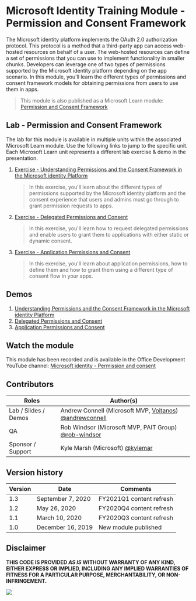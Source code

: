 # Microsoft Identity Training Module - Permission and Consent Framework

The Microsoft identity platform implements the OAuth 2.0 authorization protocol. This protocol is a method that a third-party app can access web-hosted resources on behalf of a user. The web-hosted resources can define a set of permissions that you can use to implement functionality in smaller chunks. Developers can leverage one of two types of permissions supported by the Microsoft identity platform depending on the app scenario. In this module, you'll learn the different types of permissions and consent framework models for obtaining permissions from users to use them in apps.

> This module is also published as a Microsoft Learn module: [Permission and Consent Framework](https://docs.microsoft.com/learn/modules/identity-permissions-consent)

## Lab - Permission and Consent Framework

The lab for this module is available in multiple units within the associated Microsoft Learn module. Use the following links to jump to the specific unit. Each Microsoft Learn unit represents a different lab exercise & demo in the presentation.

1. [Exercise - Understanding Permissions and the Consent Framework in the Microsoft identity Platform](https://docs.microsoft.com/learn/modules/identity-permissions-consent/3-exercise-understand-permissions-consent)

   > In this exercise, you'll learn about the different types of permissions supported by the Microsoft identity platform and the consent experience that users and admins must go through to grant permission requests to apps.

1. [Exercise - Delegated Permissions and Consent](https://docs.microsoft.com/learn/modules/identity-permissions-consent/5-exercise-delegated-permissions-consent)

   > In this exercise, you'll learn how to request delegated permissions and enable users to grant them to applications with either static or dynamic consent.

1. [Exercise - Application Permissions and Consent](https://docs.microsoft.com/learn/modules/identity-permissions-consent/7-exercise-application-permissions-consent)

   > In this exercise, you'll learn about application permissions, how to define them and how to grant them using a different type of consent flow in your apps.

## Demos

1. [Understanding Permissions and the Consent Framework in the Microsoft identity Platform](./demos/01-understand-permissions-consent)
1. [Delegated Permissions and Consent](./demos/02-static-dynamic-permissions)
1. [Application Permissions and Consent](./demos/03-app-permissions)

## Watch the module

This module has been recorded and is available in the Office Development YouTube channel: [Microsoft identity - Permission and consent](https://www.youtube.com/watch?v=80RdKeeDTss)

## Contributors

| Roles                | Author(s)                                                                                                        |
| -------------------- | ---------------------------------------------------------------------------------------------------------------- |
| Lab / Slides / Demos | Andrew Connell (Microsoft MVP, [Voitanos](https://www.voitanos.io)) [@andrewconnell](//github.com/andrewconnell) |
| QA                   | Rob Windsor (Microsoft MVP, PAIT Group) [@rob-windsor](//github.com/rob-windsor)                                 |
| Sponsor / Support    | Kyle Marsh (Microsoft) [@kylemar](//github.com/kylemar)                                                          |

## Version history

| Version | Date              | Comments                 |
| ------- | ----------------- | ------------------------ |
| 1.3     | September 7, 2020 | FY2021Q1 content refresh |
| 1.2     | May 26, 2020      | FY2020Q4 content refresh |
| 1.1     | March 10, 2020    | FY2020Q3 content refresh |
| 1.0     | December 16, 2019 | New module published     |

## Disclaimer

**THIS CODE IS PROVIDED _AS IS_ WITHOUT WARRANTY OF ANY KIND, EITHER EXPRESS OR IMPLIED, INCLUDING ANY IMPLIED WARRANTIES OF FITNESS FOR A PARTICULAR PURPOSE, MERCHANTABILITY, OR NON-INFRINGEMENT.**

<img src="https://telemetry.sharepointpnp.com/TrainingContent/Identity/03-permission-and-consent-framework" />
